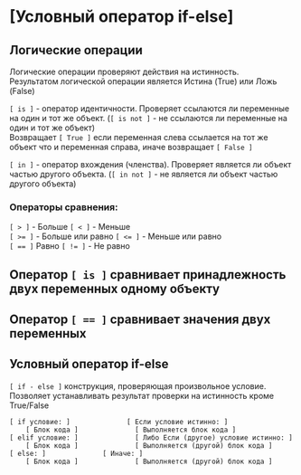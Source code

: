 # [Условный оператор if-else]

## Логические операции  

Логические операции проверяют действия на истинность.  
Результатом логической операции является Истина (True) или Ложь (False)

`[ is ]` - оператор идентичности. Проверяет ссылаются ли переменные на один и тот же объект. (`[ is not ]` - не ссылаются ли переменные на один и тот же объект)  
Возвращает `[ True ]` если переменная слева ссылается на тот же объект что и переменная справа, иначе возвращает `[ False ]`

`[ in ]` - оператор вхождения (членства). Проверяет является ли объект частью другого объекта. (`[ in not ]` - не является ли объект частью другого объекта)



### Операторы сравнения:
`[ > ]` - Больше      `[ < ]` - Меньше  
`[ >= ]` - Больше или равно      `[ <= ]` - Меньше или равно  
`[ == ]` Равно      `[ != ]` - Не равно  

## Оператор `[ is ]` сравнивает принадлежность двух переменных одному объекту
## Оператор `[ == ]` сравнивает значения двух переменных

## Условный оператор if-else

`[ if - else ]` конструкция, проверяющая произвольное условие. Позволяет устанавливать результат проверки на истинность кроме True/False

```
[ if условие: ]              [ Если условие истинно: ]  
    [ Блок кода ]              [ Выполняется блок кода ]
[ elif условие: ]              [ Либо Если (другое) условие истинно: ]
    [ Блок кода ]              [ Выполняется (другой) блок кода ]
[ else: ]              [ Иначе: ]
    [ Блок кода ]              [ Выполняется (другой) блок кода ]
``` 



    

